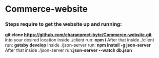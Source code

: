 # Commerce-website
### Steps require to get the website up and running:
**git clone https://github.com/charanpreet-byte/Commerce-website.git** into your desired location 
Inside ./client run: **npm i** 
After that inside ./client run: **gatsby develop**
Inside ./json-server run: **npm install -g json-server**
After that inside ./json-server run:**json-server --watch db.json**
